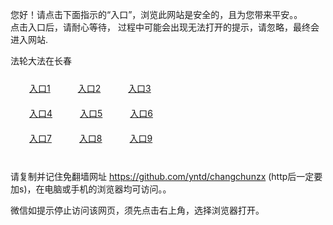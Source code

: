 您好！请点击下面指示的“入口”，浏览此网站是安全的，且为您带来平安。。 <br/>
点击入口后，请耐心等待， 过程中可能会出现无法打开的提示，请忽略，最终会进入网站. </br>

法轮大法在长春<br/>
<div style="padding:10px"><a style="margin:20px" target="_blank" href="https://d1eb7al0iwv9sw.cloudfront.net/2Qpsp?alqjyyda" id="ccLink1" rel="nofollow">入口1</a> <a target="_blank" style="margin:20px" href="https://d2v27nwi3ww9pm.cloudfront.net/2Qpsp?cxdnfqy" id="ccLink2" rel="nofollow">入口2</a> <a style="margin:20px" target="_blank" href="https://d3vysyynk1zaoe.cloudfront.net/2Qpsp?dwoomavi" id="ccLink3" rel="nofollow">入口3</a></div>

<div style="padding:10px" ><a style="margin:20px" target="_blank" href="https://d1eb7al0iwv9sw.cloudfront.net/2Qpsp?alqjyyda" id="ccLink4" rel="nofollow">入口4</a> <a style="margin:20px" href="https://d2v27nwi3ww9pm.cloudfront.net/2Qpsp?cxdnfqy" target="_blank" id="ccLink5" rel="nofollow">入口5</a> <a style="margin:20px" href="https://d3vysyynk1zaoe.cloudfront.net/2Qpsp?dwoomavi" target="_blank" id="ccLink6" rel="nofollow">入口6</a></div>

<div style="padding:10px"><a style="margin:20px" target="_blank" href="https://d1eb7al0iwv9sw.cloudfront.net/2Qpsp?alqjyyda" id="ccLink7" rel="nofollow">入口7</a> <a style="margin:20px" href="https://d2v27nwi3ww9pm.cloudfront.net/2Qpsp?cxdnfqy" target="_blank" id="ccLink8" rel="nofollow">入口8</a> <a style="margin:20px" target="_blank" href="https://d3vysyynk1zaoe.cloudfront.net/2Qpsp?dwoomavi" id="ccLink9" rel="nofollow">入口9</a></div>

<br/>



请复制并记住免翻墙网址 https://github.com/yntd/changchunzx (http后一定要加s)，在电脑或手机的浏览器均可访问。。<br/>

微信如提示停止访问该网页，须先点击右上角，选择浏览器打开。
